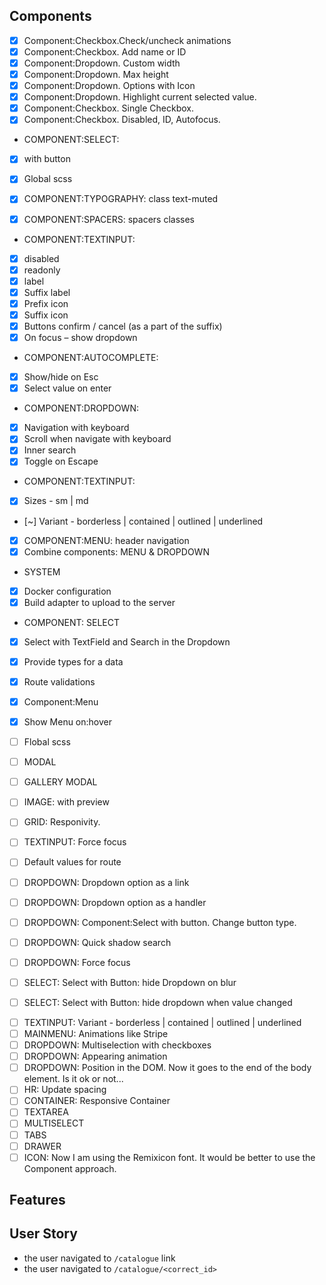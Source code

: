 ## Components

- [x] Component:Checkbox.Check/uncheck animations
- [x] Component:Checkbox. Add name or ID
- [x] Component:Dropdown. Custom width
- [x] Component:Dropdown. Max height
- [x] Component:Dropdown. Options with Icon
- [x] Component:Dropdown. Highlight current selected value.
- [x] Component:Checkbox. Single Checkbox.
- [x] Component:Checkbox. Disabled, ID, Autofocus.

<!-- Current -->

- COMPONENT:SELECT:
- [x] with button
- [x] Global scss

- [x] COMPONENT:TYPOGRAPHY: class text-muted
- [x] COMPONENT:SPACERS: spacers classes

- COMPONENT:TEXTINPUT:
- [x] disabled
- [x] readonly
- [x] label
- [x] Suffix label
- [x] Prefix icon
- [x] Suffix icon
- [x] Buttons confirm / cancel (as a part of the suffix)
- [x] On focus – show dropdown

- COMPONENT:AUTOCOMPLETE:
- [x] Show/hide on Esc
- [x] Select value on enter

- COMPONENT:DROPDOWN:
- [x] Navigation with keyboard
- [x] Scroll when navigate with keyboard
- [x] Inner search
- [x] Toggle on Escape

- COMPONENT:TEXTINPUT:
- [x] Sizes - sm | md
- [~] Variant - borderless | contained | outlined | underlined

- [x] COMPONENT:MENU: header navigation
- [x] Combine components: MENU & DROPDOWN

- SYSTEM
- [x] Docker configuration
- [x] Build adapter to upload to the server

- COMPONENT: SELECT
- [x] Select with TextField and Search in the Dropdown

- [x] Provide types for a data
- [x] Route validations

- [x] Component:Menu
- [x] Show Menu on:hover

- [ ] Flobal scss
- [ ] MODAL
- [ ] GALLERY MODAL
- [ ] IMAGE: with preview
- [ ] GRID: Responivity.
- [ ] TEXTINPUT: Force focus
- [ ] Default values for route
- [ ] DROPDOWN: Dropdown option as a link
- [ ] DROPDOWN: Dropdown option as a handler
- [ ] DROPDOWN: Component:Select with button. Change button type.
- [ ] DROPDOWN: Quick shadow search
- [ ] DROPDOWN: Force focus
- [ ] SELECT: Select with Button: hide Dropdown on blur
- [ ] SELECT: Select with Button: hide dropdown when value changed

<!-- Backlog -->

- [ ] TEXTINPUT: Variant - borderless | contained | outlined | underlined
- [ ] MAINMENU: Animations like Stripe
- [ ] DROPDOWN: Multiselection with checkboxes
- [ ] DROPDOWN: Appearing animation
- [ ] DROPDOWN: Position in the DOM. Now it goes to the end of the body element. Is it ok or not...
- [ ] HR: Update spacing
- [ ] CONTAINER: Responsive Container
- [ ] TEXTAREA
- [ ] MULTISELECT
- [ ] TABS
- [ ] DRAWER
- [ ] ICON: Now I am using the Remixicon font. It would be better to use the Component approach.

## Features

## User Story

- the user navigated to `/catalogue` link
- the user navigated to `/catalogue/<correct_id>`
